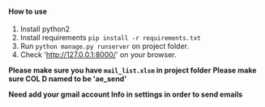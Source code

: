 
#### How to use

1. Install python2
2. Install requirements `pip install -r requirements.txt`
3. Run `python manage.py runserver` on project folder.
4. Check 'http://127.0.0.1:8000/' on your browser.

**Please make sure you have `mail_list.xlsm` in project folder**
**Please make sure COL D named to be 'ae_send'**

**Need add your gmail account Info in settings in order to send emails**
